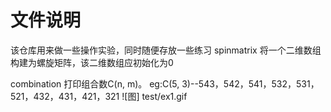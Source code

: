 # 文件说明
该仓库用来做一些操作实验，同时随便存放一些练习
spinmatrix
将一个二维数组构建为螺旋矩阵，该二维数组应初始化为0

combination
打印组合数C(n, m)。 eg:C(5, 3)--543，542，541，532，531，521，432，431，421，321
![图] test/ex1.gif 
